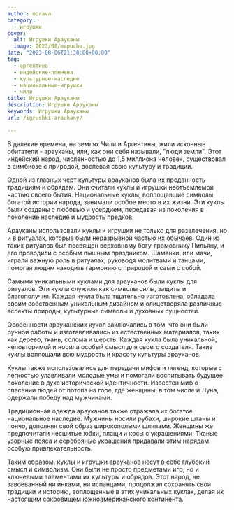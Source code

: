 ```yaml
---
author: morava
category:
  - игрушки
cover:
  alt: Игрушки Арауканы
  image: 2023/08/mapuche.jpg
date: "2023-08-06T21:30:00+00:00"
tag:
  - аргентина
  - индейские-племена
  - культурное-наследие
  - национальные-игрушки
  - чили
title: Игрушки Арауканы
description: Игрушки Арауканы
keywords: Игрушки Арауканы
url: /igrushki-araukany/

---
```

В далекие времена, на землях Чили и Аргентины, жили исконные обитатели \- арауканы, или, как они себя называли, "люди земли". Этот индейский народ, численностью до 1,5 миллиона человек, существовал в симбиозе с природой, воспевая свою культуру и традиции.

Одной из главных черт культуры арауканов была их преданность традициям и обрядам. Они считали куклы и игрушки неотъемлемой частью своего бытия. Национальные куклы, воплощавшие символы богатой истории народа, занимали особое место в их жизни. Эти куклы были созданы с любовью и усердием, передавая из поколения в поколение наследие и мудрость предков.

Арауканы использовали куклы и игрушки не только для развлечения, но и в ритуалах, которые были неразрывной частью их обычаев. Один из таких ритуалов был посвящен верховному богу-громовнику Пильяну, и его проводили с особым пышным праздником. Шаманки, или мачи, играли важную роль в ритуалах, руководя молитвами и танцами, помогая людям находить гармонию с природой и сами с собой.

Самыми уникальными куклами для арауканов были куклы для ритуалов. Эти куклы служили как символы силы, защиты и благополучия. Каждая кукла была тщательно изготовлена, обладала своим собственным уникальным дизайном и олицетворяла различные аспекты природы, культурные символы и духовных сущностей.

Особенности арауканских кукол заключались в том, что они были ручной работы и изготавливались из естественных материалов, таких как дерево, ткань, солома и шерсть. Каждая кукла была уникальной, неповторимой и носила особый смысл для своего создателя. Такие куклы воплощали всю мудрость и красоту культуры арауканов.

Куклы также использовались для передачи мифов и легенд, которые с легкостью улавливали молодые умы и помогали воспитывать будущее поколение в духе исторической идентичности. Известен миф о спасении людей от потопа на горе, где женщины, в том числе и Луна, одержали победу над мужчинами.

Традиционная одежда арауканов также отражала их богатое национальное наследие. Мужчины носили рубахи, широкие штаны и пончо, дополняя свой образ широкополыми шляпами. Женщины же предпочитали несшитые юбки, плащи и косы с украшениями. Тканые узорные пояса и серебряные украшения придавали этим нарядам особую привлекательность.

Таким образом, куклы и игрушки арауканов несут в себе глубокий смысл и символизм. Они были не просто предметами игр, но и ключевыми элементами их культуры и обрядов. Этот народ, не завоеванный ни инками, ни испанцами, продолжал сохранять свои традиции и историю, воплощенные в этих уникальных куклах, делая их настоящим сокровищем южноамериканского континента.
